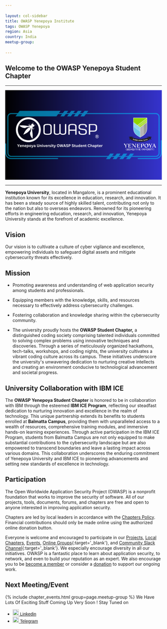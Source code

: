 ```yaml
---

layout: col-sidebar
title: OWASP Yenepoya Institute
tags: OWASP Yenepoya
region: Asia
country: India
meetup-group:

---
```




## Welcome to the OWASP Yenepoya Student Chapter
---
![OWASP Yenepoya](/assets/images/KiranOwasp.png)

---
**Yenepoya University**, located in Mangalore, is a prominent educational institution known for its excellence in education, research, and innovation. It has been a steady source of highly skilled talent, contributing not only to the nation but also to overseas endeavors. Renowned for its pioneering efforts in engineering education, research, and innovation, Yenepoya University stands at the forefront of academic excellence.

## Vision

Our vision is to cultivate a culture of cyber vigilance and excellence, empowering individuals to safeguard digital assets and mitigate cybersecurity threats effectively.

## Mission

- Promoting awareness and understanding of web application security among students and professionals.
- Equipping members with the knowledge, skills, and resources necessary to effectively address cybersecurity challenges.
- Fostering collaboration and knowledge sharing within the cybersecurity community.
  
- The university proudly hosts the **OWASP Student Chapter,** a distinguished coding society comprising talented individuals committed to solving complex problems using innovative techniques and discoveries. Through a series of meticulously organized hackathons, tech-talks, workshops, and coding nights, the university cultivates a vibrant coding culture across its campus. These initiatives underscore the university's unwavering dedication to nurturing creative intellects and creating an environment conducive to technological advancement and societal progress.

## University Collaboration with IBM ICE

The **OWASP Yenepoya Student Chapter** is honored to be in collaboration with IBM through the esteemed **IBM ICE Program**, reflecting our steadfast dedication to nurturing innovation and excellence in the realm of technology. This unique partnership extends its benefits to students enrolled at **Balmatta Campus**, providing them with unparalleled access to a wealth of resources, comprehensive training modules, and immersive hands-on learning experiences. Through active participation in the IBM ICE Program, students from Balmatta Campus are not only equipped to make substantial contributions to the cybersecurity landscape but are also empowered to transcend boundaries and leave a lasting impact across various domains. This collaboration underscores the enduring commitment of Yenepoya University and IBM ICE to pioneering advancements and setting new standards of excellence in technology.

## Participation
The Open Worldwide Application Security Project (OWASP) is a nonprofit foundation that works to improve the security of software. All of our projects, tools, documents, forums, and chapters are free and open to anyone interested in improving application security. 

Chapters are led by local leaders in accordance with the [Chapters Policy](/www-policy/operational/chapters). Financial contributions should only be made online using the authorized online donation button. 

Everyone is welcome and encouraged to participate in our [Projects](/projects/), [Local Chapters](/chapters/), [Events](/events/), [Online Groups](https://groups.google.com/a/owasp.com/){:target='_blank'}, and [Community Slack Channel](https://owasp.slack.com/){:target='_blank'}. We especially encourage diversity in all our initiatives. OWASP is a fantastic place to learn about application security, to network, and even to build your reputation as an expert. We also encourage you to be [become a member](/membership/) or consider a [donation](/donate/) to support our ongoing work.

Next Meeting/Event <!-- You should keep this section as it will populate your meetup events -->
---------------------
{% include chapter_events.html group=page.meetup-group %}
We Have Lots Of Exciting Stuff Coming Up Very Soon ! Stay Tuned on 
-  <a href="https://www.linkedin.com/company/owasp-yenepoya/" target="_blank" > <img width = "20" height = "20" src ="https://owasp.org/www-chapter-thapar-institute-of-engineering-and-technology/assets/images/linkedin-brands.svg"/>  <span style = "font-family:sans-serif"> Linkedin </span></a> <br/>
-  <a href="https://t.me/owasp_yenepoya" target="_blank" > <img width = "20" height = "20" src ="https://upload.wikimedia.org/wikipedia/commons/thumb/8/82/Telegram_logo.svg/2048px-Telegram_logo.svg.png"/>  <span style = "font-family:sans-serif">Telegram</span></a> <br/>



<!-- You should delete this comment

Standard Chapter Page Template
This is an example of a Project or Chapter page.
Please change these items to indicate the actual information you wish to present. In addition to this information, the 'front-matter' above the text should be modified to reflect your actual information.  An explanation of each of the front-matter items is below:

{front matter for this file}

```
- layout: This is the layout used by project and chapter pages.  You should leave this value as col-sidebar
- title: This is the title of your project or chapter page, usually the name.  For example, OWASP Zed Attack Proxy or OWASP Baltimore
- tags: This is a space-delimited list of tags you associate with your project or chapter.  If you are using tabs, at least one of these tags should be unique in order to be used in the tabs files (an example tab is included in this repo) 
- region: This is the region you are in according to our data
```

{copy for this file (index.md)}
Replace the text above the commented area with your information in the format below:
```
## Welcome
Include some information here about your chapter

## Participation
The Open Worldwide Application Security Project (OWASP) is a nonprofit foundation that works to improve the security of software. All of our projects ,tools, documents, forums, and chapters are free and open to anyone interested in improving application security. 

Chapters are led by local leaders in accordance with the [Chapter Leader Handbook](/www-policy/rules-of-procedure/chapter-handbook). Financial contributions should only be made online using the authorized online donation button. To be a SPEAKER at ANY OWASP Chapter in the world simply review the [speaker agreement](/www-policy/speaker-agreement) and then contact the local chapter leader with details of what OWASP Project, independent research, or related software security topic you would like to present.

Everyone is welcome and encouraged to participate in our [Projects](/projects), [Local Chapters](/chapters), [Events](/events), [Online Groups](https://groups.google.com/a/owasp.com/){:target='_blank'}, and [Community Slack Channel](https://owasp.slack.com/){:target='_blank'}. We especially encourage diversity in all our initiatives. OWASP is a fantastic place to learn about application security, to network, and even to build your reputation as an expert. We also encourage you to be [become a member](/membership) or consider a [donation](/donate) to support our ongoing work.

## Next Meeting/Event
---------------------
{% comment %}
{% include chapter_events.html group=page.meetup-group %}
{% endcomment %}

```
{info.md}

This separate file is where you should place links to your Google Group and Meetup page. It will be automatically rendered in the column sidebar.

{leaders.md}

Another separate file that should simply include each leaders name with mailto link as a list. It will also be automatically rendered in the column sidebar.

-->
